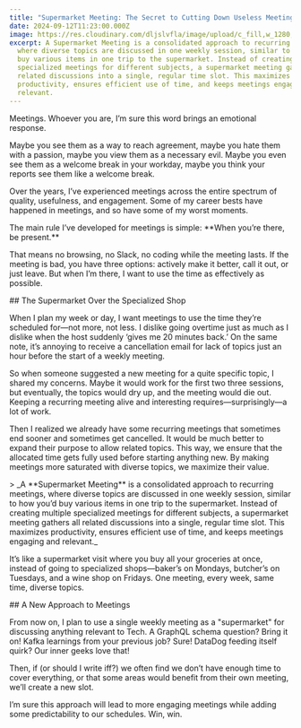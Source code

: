```yaml
---
title: "Supermarket Meeting: The Secret to Cutting Down Useless Meetings"
date: 2024-09-12T11:23:00.000Z
image: https://res.cloudinary.com/dljslvfla/image/upload/c_fill,w_1280,h_720/v1726133085/Motivational_Quotes_Blog_Banner_bgzrm5.png
excerpt: A Supermarket Meeting is a consolidated approach to recurring meetings,
  where diverse topics are discussed in one weekly session, similar to how you’d
  buy various items in one trip to the supermarket. Instead of creating multiple
  specialized meetings for different subjects, a supermarket meeting gathers all
  related discussions into a single, regular time slot. This maximizes
  productivity, ensures efficient use of time, and keeps meetings engaging and
  relevant.
---
```

Meetings. Whoever you are, I’m sure this word brings an emotional response.



Maybe you see them as a way to reach agreement, maybe you hate them with a passion, maybe you view them as a necessary evil. Maybe you even see them as a welcome break in your workday, maybe you think your reports see them like a welcome break.



Over the years, I’ve experienced meetings across the entire spectrum of quality, usefulness, and engagement. Some of my career bests have happened in meetings, and so have some of my worst moments.



The main rule I’ve developed for meetings is simple: \*\*When you’re there, be present.\*\*



That means no browsing, no Slack, no coding while the meeting lasts. If the meeting is bad, you have three options: actively make it better, call it out, or just leave. But when I’m there, I want to use the time as effectively as possible.



\## The Supermarket Over the Specialized Shop



When I plan my week or day, I want meetings to use the time they’re scheduled for—not more, not less. I dislike going overtime just as much as I dislike when the host suddenly ‘gives me 20 minutes back.’ On the same note, it’s annoying to receive a cancellation email for lack of topics just an hour before the start of a weekly meeting.



So when someone suggested a new meeting for a quite specific topic, I shared my concerns. Maybe it would work for the first two three sessions, but eventually, the topics would dry up, and the meeting would die out. Keeping a recurring meeting alive and interesting requires—surprisingly—a lot of work.



Then I realized we already have some recurring meetings that sometimes end sooner and sometimes get cancelled. It would be much better to expand their purpose to allow related topics. This way, we ensure that the allocated time gets fully used before starting anything new. By making meetings more saturated with diverse topics, we maximize their value.



\> \_A \*\*Supermarket Meeting\*\* is a consolidated approach to recurring meetings, where diverse topics are discussed in one weekly session, similar to how you’d buy various items in one trip to the supermarket. Instead of creating multiple specialized meetings for different subjects, a supermarket meeting gathers all related discussions into a single, regular time slot. This maximizes productivity, ensures efficient use of time, and keeps meetings engaging and relevant.\_



It’s like a supermarket visit where you buy all your groceries at once, instead of going to specialized shops—baker’s on Mondays, butcher’s on Tuesdays, and a wine shop on Fridays. One meeting, every week, same time, diverse topics.



\## A New Approach to Meetings



From now on, I plan to use a single weekly meeting as a "supermarket" for discussing anything relevant to Tech. A GraphQL schema question? Bring it on! Kafka learnings from your previous job? Sure! DataDog feeding itself quirk? Our inner geeks love that!



Then, if (or should I write iff?) we often find we don’t have enough time to cover everything, or that some areas would benefit from their own meeting, we’ll create a new slot.



I’m sure this approach will lead to more engaging meetings while adding some predictability to our schedules. Win, win.

